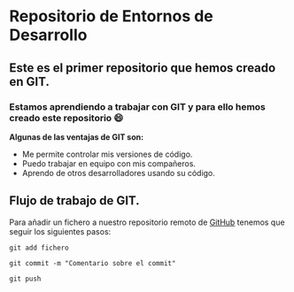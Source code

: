 # **Repositorio de Entornos de Desarrollo**

## **Este es el primer repositorio que hemos creado en GIT.**

### Estamos aprendiendo a trabajar con **GIT** y para ello hemos creado este repositorio :smile:

**Algunas de las ventajas de GIT son:**

- Me permite controlar mis versiones de código.
- Puedo trabajar en equipo con mis compañeros.
- Aprendo de otros desarrolladores usando su código.

## **Flujo de trabajo de GIT.**
Para añadir un fichero a nuestro repositorio remoto de [GitHub](https://github.com/) tenemos que seguir los siguientes pasos:

```
git add fichero
```
```
git commit -m "Comentario sobre el commit"
```
```
git push
```
